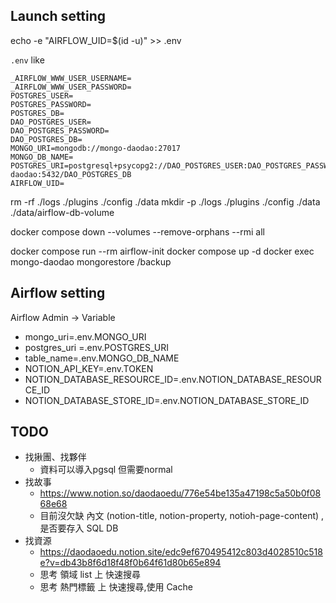
## Launch setting
echo -e "AIRFLOW_UID=$(id -u)" >> .env

`.env` like
```
_AIRFLOW_WWW_USER_USERNAME=
_AIRFLOW_WWW_USER_PASSWORD=
POSTGRES_USER=
POSTGRES_PASSWORD=
POSTGRES_DB=
DAO_POSTGRES_USER=
DAO_POSTGRES_PASSWORD=
DAO_POSTGRES_DB=
MONGO_URI=mongodb://mongo-daodao:27017
MONGO_DB_NAME=
POSTGRES_URI=postgresql+psycopg2://DAO_POSTGRES_USER:DAO_POSTGRES_PASSWORD@postgres-daodao:5432/DAO_POSTGRES_DB
AIRFLOW_UID=
```

rm -rf ./logs ./plugins ./config ./data
mkdir -p ./logs ./plugins ./config ./data ./data/airflow-db-volume

docker compose down --volumes --remove-orphans --rmi all


docker compose run --rm airflow-init 
docker compose up -d
docker exec mongo-daodao mongorestore /backup

## Airflow setting
Airflow Admin -> Variable
- mongo_uri=.env.MONGO_URI
- postgres_uri =.env.POSTGRES_URI
- table_name=.env.MONGO_DB_NAME
- NOTION_API_KEY=.env.TOKEN
- NOTION_DATABASE_RESOURCE_ID=.env.NOTION_DATABASE_RESOURCE_ID
- NOTION_DATABASE_STORE_ID=.env.NOTION_DATABASE_STORE_ID

## TODO
- 找揪團、找夥伴 
  - 資料可以導入pgsql 但需要normal
- 找故事
  - https://www.notion.so/daodaoedu/776e54be135a47198c5a50b0f0868e68
  - 目前沒欠缺 內文 (notion-title, notion-property, notioh-page-content) , 是否要存入 SQL DB
- 找資源
  - https://daodaoedu.notion.site/edc9ef670495412c803d4028510c518e?v=db43b8f6d18f48f0b64f61d80b65e894
  - 思考 領域 list 上 快速搜尋
  - 思考 熱門標籤 上 快速搜尋,使用 Cache 